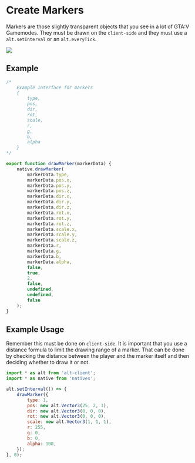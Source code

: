 # Create Markers

Markers are those slightly transparent objects that you see in a lot of GTA:V Gamemodes. They must be drawn on the `client-side` and they must use a `alt.setInterval` or an `alt.everyTick`.

![](https://i.imgur.com/fiMWPhp.png)

## Example

```js
/*
    Example Interface for markers
    {
        type, 
        pos, 
        dir,
        rot, 
        scale, 
        r, 
        g, 
        b, 
        alpha
    }
*/

export function drawMarker(markerData) {
    native.drawMarker(
        markerData.type,
        markerData.pos.x,
        markerData.pos.y,
        markerData.pos.z,
        markerData.dir.x,
        markerData.dir.y,
        markerData.dir.z,
        markerData.rot.x,
        markerData.rot.y,
        markerData.rot.z,
        markerData.scale.x,
        markerData.scale.y,
        markerData.scale.z,
        markerData.r,
        markerData.g,
        markerData.b,
        markerData.alpha,
        false,
        true,
        2,
        false,
        undefined,
        undefined,
        false
    );
}
```

## Example Usage

Remember this must be done on `client-side`. It is important that you use a distance formula to limit the drawing range of a marker. That can be done by checking the distance between the player and the marker itself and then deciding whether to draw it or not.

```js
import * as alt from 'alt-client';
import * as native from 'natives';

alt.setInterval(() => {
    drawMarker({
        type: 1,
        pos: new alt.Vector3(25, 2, 1),
        dir: new alt.Vector3(0, 0, 0),
        rot: new alt.Vector3(0, 0, 0),
        scale: new alt.Vector3(1, 1, 1),
        r: 255,
        g: 0,
        b: 0,
        alpha: 100,
    });
}, 0);
```
